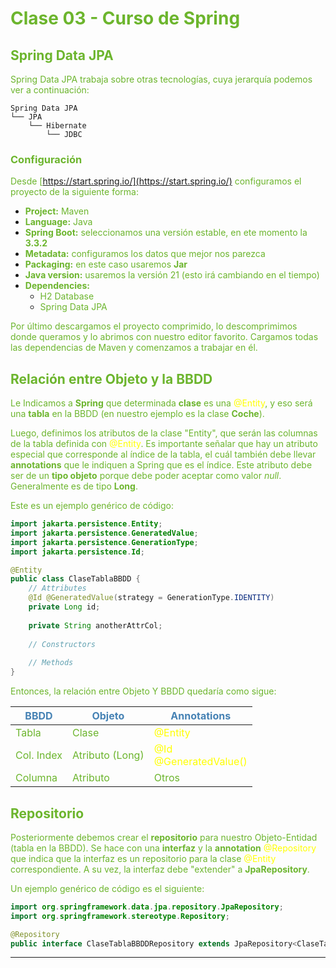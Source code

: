 # <sg>Clase 03 - Curso de Spring</sg>

## <sg>Spring Data JPA</sg>

<sg>Spring Data JPA trabaja sobre otras tecnologías, cuya jerarquía podemos ver a continuación:

```
Spring Data JPA
└── JPA
    └── Hibernate
        └── JDBC
```

### <sg>Configuración</sg>
<sg>Desde [https://start.spring.io/](https://start.spring.io/) configuramos el proyecto
de la siguiente forma:</sg>

* <sg>**Project:** Maven</sg>
* <sg>**Language:** Java</sg>
* <sg>**Spring Boot:** seleccionamos una versión estable, en ete momento la **3.3.2**</sg>
* <sg>**Metadata:** configuramos los datos que mejor nos parezca</sg>
* <sg>**Packaging:** en este caso usaremos **Jar**</sg>
* <sg>**Java version:** usaremos la versión 21 (esto irá cambiando en el tiempo)</sg>
* <sg>**Dependencies:**</sg>
  * <sg>H2 Database</sg>
  * <sg>Spring Data JPA</sg>

<sg>Por último descargamos el proyecto comprimido, lo descomprimimos donde queramos y lo
abrimos con nuestro editor favorito. Cargamos todas las dependencias de Maven y comenzamos
a trabajar en él.</sg>

## <sg>Relación entre Objeto y la BBDD

<sg>Le Indicamos a **Spring** que determinada **clase** es una <y>@Entity</y>, y eso 
será una **tabla** en la BBDD (en nuestro ejemplo es la clase **Coche**).</sg>

<sg>Luego, definimos los atributos de la clase "Entity", que serán las columnas de la tabla
definida con <y>@Entity</y>. Es importante señalar que hay un atributo especial que
corresponde al índice de la tabla, el cuál también debe llevar **annotations** que le
indiquen a Spring que es el índice. Este atributo debe ser de un **tipo objeto** porque
debe poder aceptar como valor _null_. Generalmente es de tipo **Long**.</sg>

<sg>Este es un ejemplo genérico de código:</sg>

```Java
import jakarta.persistence.Entity;
import jakarta.persistence.GeneratedValue;
import jakarta.persistence.GenerationType;
import jakarta.persistence.Id;

@Entity
public class ClaseTablaBBDD {
    // Attributes
    @Id @GeneratedValue(strategy = GenerationType.IDENTITY)
    private Long id;
    
    private String anotherAttrCol;
    
    // Constructors
  
    // Methods
}
```

<sg>Entonces, la relación entre Objeto Y BBDD quedaría como sigue:</sg>


| <sb>BBDD</sb>       | <sb>Objeto</sb>          | <sb>Annotations</sb>             |
|---------------------|--------------------------|----------------------------------|
| <sg>Tabla</sg>      | <sg>Clase</sg>           | <y>@Entity</y>                   |
| <sg>Col. Index</sg> | <sg>Atributo (Long)</sg> | <y>@Id<br/>@GeneratedValue()</y> |
| <sg>Columna</sg>    | <sg>Atributo</sg>        | <sg>Otros</sb>                   |

## <sg>Repositorio</sg>

<sg>Posteriormente debemos crear el **repositorio** para nuestro Objeto-Entidad (tabla
en la BBDD). Se hace con una **interfaz** y la **annotation** <y>@Repository</y> que
indica que la interfaz es un repositorio para la clase <y>@Entity</y> correspondiente.
A su vez, la interfaz debe "extender" a **JpaRepository**.</sg>

<sg>Un ejemplo genérico de código es el siguiente:</sg>

```Java
import org.springframework.data.jpa.repository.JpaRepository;
import org.springframework.stereotype.Repository;

@Repository
public interface ClaseTablaBBDDRepository extends JpaRepository<ClaseTablaBBDD, Long> { }
```

[IMPORTANTE]: # (Configurar Spring para que haga uso de una BBDD en el Disco
                 y no en Memoria, h2, SQL, posgres, etc. Creo que lo pondré en
                 directorios separados de las clases.)

---

<style>
    y {color: yellow}
	r {color: #C33}
	v {color: violet}
	sb {color: steelblue}
	sg {color: #6CB52D} /* Spring Green */
</style>